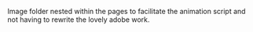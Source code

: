 Image folder nested within the pages to facilitate the animation script and not having to rewrite the lovely adobe work.